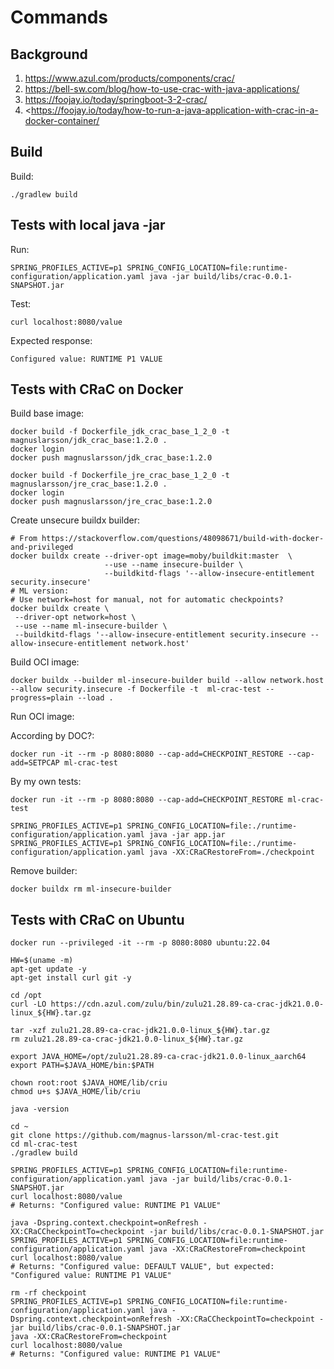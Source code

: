 # Commands

## Background

1. <https://www.azul.com/products/components/crac/>
2. <https://bell-sw.com/blog/how-to-use-crac-with-java-applications/>
3. <https://foojay.io/today/springboot-3-2-crac/>
4. <https://foojay.io/today/how-to-run-a-java-application-with-crac-in-a-docker-container/

## Build

Build:
```
./gradlew build  
```

## Tests with local java -jar
Run:
```
SPRING_PROFILES_ACTIVE=p1 SPRING_CONFIG_LOCATION=file:runtime-configuration/application.yaml java -jar build/libs/crac-0.0.1-SNAPSHOT.jar
```

Test:
```
curl localhost:8080/value
```

Expected response:
```
Configured value: RUNTIME P1 VALUE
```

## Tests with CRaC on Docker

Build base image:

```
docker build -f Dockerfile_jdk_crac_base_1_2_0 -t magnuslarsson/jdk_crac_base:1.2.0 .
docker login
docker push magnuslarsson/jdk_crac_base:1.2.0

docker build -f Dockerfile_jre_crac_base_1_2_0 -t magnuslarsson/jre_crac_base:1.2.0 .
docker login
docker push magnuslarsson/jre_crac_base:1.2.0
```

Create unsecure buildx builder:

```
# From https://stackoverflow.com/questions/48098671/build-with-docker-and-privileged
docker buildx create --driver-opt image=moby/buildkit:master  \
                     --use --name insecure-builder \
                     --buildkitd-flags '--allow-insecure-entitlement security.insecure'
# ML version:
# Use network=host for manual, not for automatic checkpoints?
docker buildx create \
 --driver-opt network=host \
 --use --name ml-insecure-builder \
 --buildkitd-flags '--allow-insecure-entitlement security.insecure --allow-insecure-entitlement network.host'
```

Build OCI image:
```
docker buildx --builder ml-insecure-builder build --allow network.host --allow security.insecure -f Dockerfile -t  ml-crac-test --progress=plain --load .
```

Run OCI image:

According by DOC?:
```
docker run -it --rm -p 8080:8080 --cap-add=CHECKPOINT_RESTORE --cap-add=SETPCAP ml-crac-test 
```

By my own tests:
```
docker run -it --rm -p 8080:8080 --cap-add=CHECKPOINT_RESTORE ml-crac-test 
```

```
SPRING_PROFILES_ACTIVE=p1 SPRING_CONFIG_LOCATION=file:./runtime-configuration/application.yaml java -jar app.jar
SPRING_PROFILES_ACTIVE=p1 SPRING_CONFIG_LOCATION=file:./runtime-configuration/application.yaml java -XX:CRaCRestoreFrom=./checkpoint
```

Remove builder:

```
docker buildx rm ml-insecure-builder
```
## Tests with CRaC on Ubuntu

```
docker run --privileged -it --rm -p 8080:8080 ubuntu:22.04

HW=$(uname -m)
apt-get update -y
apt-get install curl git -y

cd /opt
curl -LO https://cdn.azul.com/zulu/bin/zulu21.28.89-ca-crac-jdk21.0.0-linux_${HW}.tar.gz

tar -xzf zulu21.28.89-ca-crac-jdk21.0.0-linux_${HW}.tar.gz 
rm zulu21.28.89-ca-crac-jdk21.0.0-linux_${HW}.tar.gz

export JAVA_HOME=/opt/zulu21.28.89-ca-crac-jdk21.0.0-linux_aarch64
export PATH=$JAVA_HOME/bin:$PATH

chown root:root $JAVA_HOME/lib/criu
chmod u+s $JAVA_HOME/lib/criu

java -version

cd ~
git clone https://github.com/magnus-larsson/ml-crac-test.git
cd ml-crac-test
./gradlew build 

SPRING_PROFILES_ACTIVE=p1 SPRING_CONFIG_LOCATION=file:runtime-configuration/application.yaml java -jar build/libs/crac-0.0.1-SNAPSHOT.jar
curl localhost:8080/value
# Returns: "Configured value: RUNTIME P1 VALUE"

java -Dspring.context.checkpoint=onRefresh -XX:CRaCCheckpointTo=checkpoint -jar build/libs/crac-0.0.1-SNAPSHOT.jar
SPRING_PROFILES_ACTIVE=p1 SPRING_CONFIG_LOCATION=file:runtime-configuration/application.yaml java -XX:CRaCRestoreFrom=checkpoint
curl localhost:8080/value
# Returns: "Configured value: DEFAULT VALUE", but expected: "Configured value: RUNTIME P1 VALUE"

rm -rf checkpoint
SPRING_PROFILES_ACTIVE=p1 SPRING_CONFIG_LOCATION=file:runtime-configuration/application.yaml java -Dspring.context.checkpoint=onRefresh -XX:CRaCCheckpointTo=checkpoint -jar build/libs/crac-0.0.1-SNAPSHOT.jar
java -XX:CRaCRestoreFrom=checkpoint
curl localhost:8080/value
# Returns: "Configured value: RUNTIME P1 VALUE"


```